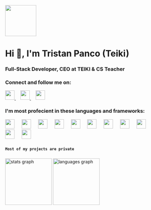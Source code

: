 <img width="100px" src="https://i.imgur.com/rk9CW9u.png" />
<h1 align="left">Hi 👋, I'm Tristan Panco (Teiki)</h1>
<h3 align="left">Full-Stack Developer, CEO at TEIKI & CS Teacher</h3>

###

<h3 align="left">Connect and follow me on:</h3>
<p align="left">
<a style="padding-right:15px" href="https://linkedin.com/in/tristan-teiki" target="blank">
  <img width="30px" src="https://cdn.worldvectorlogo.com/logos/linkedin-icon-2.svg" />
</a>
<a style="padding-right:15px" href="https://www.youtube.com/@teiki404" target="blank">
  <img width="30px" src="https://cdn.worldvectorlogo.com/logos/youtube-icon-5.svg" />
</a>
<a style="padding-right:15px" href="https://www.twitch.tv/teiki404" target="blank">
  <img width="30px" src="https://cdn.worldvectorlogo.com/logos/twitch-purple.svg" />
</a>
</p>

###

<h3 align="left">I'm most profecient in these languages and frameworks:</h3>
<p align="left">
  <img width="30px" src="https://cdn.jsdelivr.net/gh/devicons/devicon@latest/icons/html5/html5-original.svg" />
  <img width="15px" />
  <img width="30px" src="https://cdn.jsdelivr.net/gh/devicons/devicon@latest/icons/css3/css3-original.svg" />
  <img width="15px" />
  <img width="30px" src="https://cdn.jsdelivr.net/gh/devicons/devicon@latest/icons/javascript/javascript-original.svg" />
  <img width="15px" />
  <img width="30px" src="https://cdn.jsdelivr.net/gh/devicons/devicon@latest/icons/php/php-original.svg" />
  <img width="15px" />
  <img width="30px" src="https://cdn.jsdelivr.net/gh/devicons/devicon@latest/icons/mysql/mysql-original-wordmark.svg" />
  <img width="15px" />
  <img width="30px" src="https://cdn.jsdelivr.net/gh/devicons/devicon@latest/icons/react/react-original.svg" />
  <img width="15px" />
  <img width="30px" src="https://cdn.jsdelivr.net/gh/devicons/devicon@latest/icons/laravel/laravel-original.svg" />
  <img width="15px" />
  <img width="30px" src="https://cdn.jsdelivr.net/gh/devicons/devicon@latest/icons/git/git-original.svg" />
  <img width="15px" />
  <img width="30px" src="https://cdn.jsdelivr.net/gh/devicons/devicon@latest/icons/docker/docker-original.svg" />
  <img width="15px" />
  <img width="30px" src="https://cdn.jsdelivr.net/gh/devicons/devicon@latest/icons/amazonwebservices/amazonwebservices-original-wordmark.svg" />
  <img width="15px" />
  <img width="30px" src="https://cdn.jsdelivr.net/gh/devicons/devicon@latest/icons/postman/postman-original.svg" />
</p>

###

**` Most of my projects are private `**

###

<div align="left">
  <img src="https://github-readme-stats.vercel.app/api?username=mrteiki&hide_title=false&hide_rank=false&show_icons=true&include_all_commits=true&count_private=true&disable_animations=false&theme=dracula&locale=en&hide_border=false&order=1" height="150" alt="stats graph"  />
  <img src="https://github-readme-stats.vercel.app/api/top-langs?username=mrteiki&locale=en&hide_title=false&layout=compact&card_width=320&langs_count=5&theme=dracula&hide_border=false&order=2" height="150" alt="languages graph"  />
</div>
